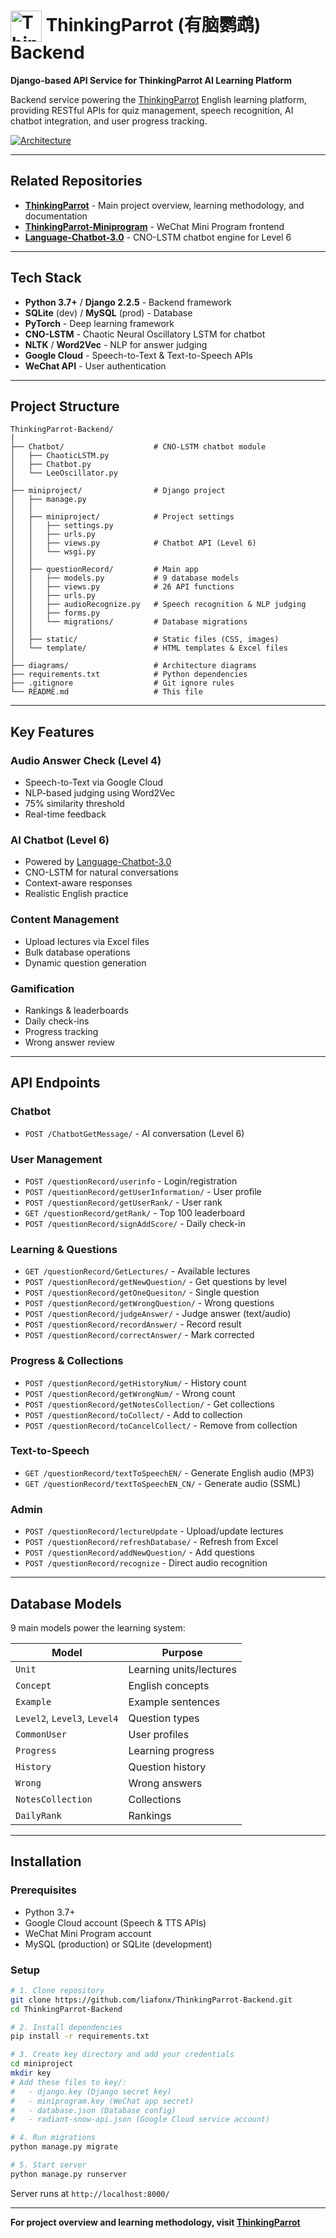 # <img src="LOGO.png" alt="ThinkingParrot Logo" width="50" height="50" align="center"/> ThinkingParrot (有脑鹦鹉) Backend

**Django-based API Service for ThinkingParrot AI Learning Platform**

Backend service powering the [ThinkingParrot](https://github.com/liafonx/ThinkingParrot) English learning platform, providing RESTful APIs for quiz management, speech recognition, AI chatbot integration, and user progress tracking.

[![Architecture](diagrams/Simple_Architecture.png)](diagrams/Simple_Architecture.png)

---

## Related Repositories

- **[ThinkingParrot](https://github.com/liafonx/ThinkingParrot)** - Main project overview, learning methodology, and documentation
- **[ThinkingParrot-Miniprogram](https://github.com/liafonx/ThinkingParrot-Miniprogram)** - WeChat Mini Program frontend
- **[Language-Chatbot-3.0](https://github.com/liafonx/Language-Chatbot-3.0)** - CNO-LSTM chatbot engine for Level 6

---

## Tech Stack

- **Python 3.7+** / **Django 2.2.5** - Backend framework
- **SQLite** (dev) / **MySQL** (prod) - Database
- **PyTorch** - Deep learning framework
- **CNO-LSTM** - Chaotic Neural Oscillatory LSTM for chatbot
- **NLTK** / **Word2Vec** - NLP for answer judging
- **Google Cloud** - Speech-to-Text & Text-to-Speech APIs
- **WeChat API** - User authentication

---

## Project Structure

```
ThinkingParrot-Backend/
│
├── Chatbot/                    # CNO-LSTM chatbot module
│   ├── ChaoticLSTM.py
│   ├── Chatbot.py
│   └── LeeOscillator.py
│
├── miniproject/                # Django project
│   ├── manage.py
│   │
│   ├── miniproject/            # Project settings
│   │   ├── settings.py
│   │   ├── urls.py
│   │   ├── views.py            # Chatbot API (Level 6)
│   │   └── wsgi.py
│   │
│   ├── questionRecord/         # Main app
│   │   ├── models.py           # 9 database models
│   │   ├── views.py            # 26 API functions
│   │   ├── urls.py
│   │   ├── audioRecognize.py   # Speech recognition & NLP judging
│   │   ├── forms.py
│   │   └── migrations/         # Database migrations
│   │
│   ├── static/                 # Static files (CSS, images)
│   └── template/               # HTML templates & Excel files
│
├── diagrams/                   # Architecture diagrams
├── requirements.txt            # Python dependencies
├── .gitignore                  # Git ignore rules
└── README.md                   # This file
```

---

## Key Features

### Audio Answer Check (Level 4)
- Speech-to-Text via Google Cloud
- NLP-based judging using Word2Vec
- 75% similarity threshold
- Real-time feedback

### AI Chatbot (Level 6)
- Powered by [Language-Chatbot-3.0](https://github.com/liafonx/Language-Chatbot-3.0)
- CNO-LSTM for natural conversations
- Context-aware responses
- Realistic English practice

### Content Management
- Upload lectures via Excel files
- Bulk database operations
- Dynamic question generation

### Gamification
- Rankings & leaderboards
- Daily check-ins
- Progress tracking
- Wrong answer review

---

## API Endpoints

### Chatbot
- `POST /ChatbotGetMessage/` - AI conversation (Level 6)

### User Management
- `POST /questionRecord/userinfo` - Login/registration
- `POST /questionRecord/getUserInformation/` - User profile
- `POST /questionRecord/getUserRank/` - User rank
- `GET /questionRecord/getRank/` - Top 100 leaderboard
- `POST /questionRecord/signAddScore/` - Daily check-in

### Learning & Questions
- `GET /questionRecord/GetLectures/` - Available lectures
- `POST /questionRecord/getNewQuestion/` - Get questions by level
- `POST /questionRecord/getOneQuesiton/` - Single question
- `POST /questionRecord/getWrongQuestion/` - Wrong questions
- `POST /questionRecord/judgeAnswer/` - Judge answer (text/audio)
- `POST /questionRecord/recordAnswer/` - Record result
- `POST /questionRecord/correctAnswer/` - Mark corrected

### Progress & Collections
- `POST /questionRecord/getHistoryNum/` - History count
- `POST /questionRecord/getWrongNum/` - Wrong count
- `POST /questionRecord/getNotesCollection/` - Get collections
- `POST /questionRecord/toCollect/` - Add to collection
- `POST /questionRecord/toCancelCollect/` - Remove from collection

### Text-to-Speech
- `GET /questionRecord/textToSpeechEN/` - Generate English audio (MP3)
- `GET /questionRecord/textToSpeechEN_CN/` - Generate audio (SSML)

### Admin
- `POST /questionRecord/lectureUpdate` - Upload/update lectures
- `POST /questionRecord/refreshDatabase/` - Refresh from Excel
- `POST /questionRecord/addNewQuestion/` - Add questions
- `POST /questionRecord/recognize` - Direct audio recognition

---

## Database Models

9 main models power the learning system:

| Model | Purpose |
|-------|---------|
| `Unit` | Learning units/lectures |
| `Concept` | English concepts |
| `Example` | Example sentences |
| `Level2`, `Level3`, `Level4` | Question types |
| `CommonUser` | User profiles |
| `Progress` | Learning progress |
| `History` | Question history |
| `Wrong` | Wrong answers |
| `NotesCollection` | Collections |
| `DailyRank` | Rankings |

---

## Installation

### Prerequisites

- Python 3.7+
- Google Cloud account (Speech & TTS APIs)
- WeChat Mini Program account
- MySQL (production) or SQLite (development)

### Setup

```bash
# 1. Clone repository
git clone https://github.com/liafonx/ThinkingParrot-Backend.git
cd ThinkingParrot-Backend

# 2. Install dependencies
pip install -r requirements.txt

# 3. Create key directory and add your credentials
cd miniproject
mkdir key
# Add these files to key/:
#   - django.key (Django secret key)
#   - miniprogram.key (WeChat app secret)
#   - database.json (Database config)
#   - radiant-snow-api.json (Google Cloud service account)

# 4. Run migrations
python manage.py migrate

# 5. Start server
python manage.py runserver
```

Server runs at `http://localhost:8000/`

---

**For project overview and learning methodology, visit [ThinkingParrot](https://github.com/liafonx/ThinkingParrot)**
